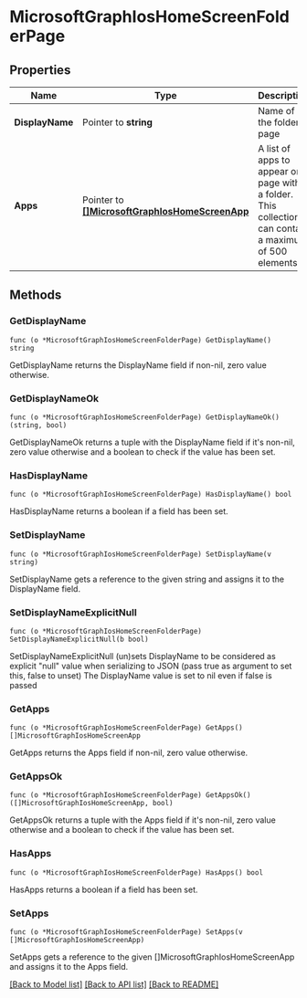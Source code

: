 # MicrosoftGraphIosHomeScreenFolderPage

## Properties

Name | Type | Description | Notes
------------ | ------------- | ------------- | -------------
**DisplayName** | Pointer to **string** | Name of the folder page | [optional] 
**Apps** | Pointer to [**[]MicrosoftGraphIosHomeScreenApp**](microsoft.graph.iosHomeScreenApp.md) | A list of apps to appear on a page within a folder. This collection can contain a maximum of 500 elements. | [optional] 

## Methods

### GetDisplayName

`func (o *MicrosoftGraphIosHomeScreenFolderPage) GetDisplayName() string`

GetDisplayName returns the DisplayName field if non-nil, zero value otherwise.

### GetDisplayNameOk

`func (o *MicrosoftGraphIosHomeScreenFolderPage) GetDisplayNameOk() (string, bool)`

GetDisplayNameOk returns a tuple with the DisplayName field if it's non-nil, zero value otherwise
and a boolean to check if the value has been set.

### HasDisplayName

`func (o *MicrosoftGraphIosHomeScreenFolderPage) HasDisplayName() bool`

HasDisplayName returns a boolean if a field has been set.

### SetDisplayName

`func (o *MicrosoftGraphIosHomeScreenFolderPage) SetDisplayName(v string)`

SetDisplayName gets a reference to the given string and assigns it to the DisplayName field.

### SetDisplayNameExplicitNull

`func (o *MicrosoftGraphIosHomeScreenFolderPage) SetDisplayNameExplicitNull(b bool)`

SetDisplayNameExplicitNull (un)sets DisplayName to be considered as explicit "null" value
when serializing to JSON (pass true as argument to set this, false to unset)
The DisplayName value is set to nil even if false is passed
### GetApps

`func (o *MicrosoftGraphIosHomeScreenFolderPage) GetApps() []MicrosoftGraphIosHomeScreenApp`

GetApps returns the Apps field if non-nil, zero value otherwise.

### GetAppsOk

`func (o *MicrosoftGraphIosHomeScreenFolderPage) GetAppsOk() ([]MicrosoftGraphIosHomeScreenApp, bool)`

GetAppsOk returns a tuple with the Apps field if it's non-nil, zero value otherwise
and a boolean to check if the value has been set.

### HasApps

`func (o *MicrosoftGraphIosHomeScreenFolderPage) HasApps() bool`

HasApps returns a boolean if a field has been set.

### SetApps

`func (o *MicrosoftGraphIosHomeScreenFolderPage) SetApps(v []MicrosoftGraphIosHomeScreenApp)`

SetApps gets a reference to the given []MicrosoftGraphIosHomeScreenApp and assigns it to the Apps field.


[[Back to Model list]](../README.md#documentation-for-models) [[Back to API list]](../README.md#documentation-for-api-endpoints) [[Back to README]](../README.md)


